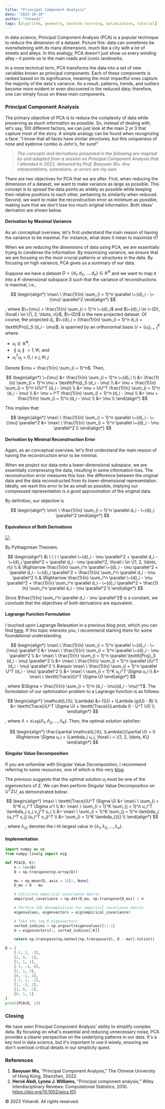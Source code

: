 ```yaml
---
title: "Principal Component Analysis"
date: "2023-10-10"
author: "Yohandi"
tags: [algorithm, geometry, machine-learning, optimization, tutorial]
---
```


In data science, Principal Component Analysis (PCA) is a popular technique to reduce the dimension of a dataset. Picture this: data can sometimes be overwhelming with its many dimensions, much like a city with a lot of streets and alleys. In this analogy, PCA doesn't just show us every winding alley – it points us to the main roads and iconic landmarks.

In a more technical term, PCA transforms the data into a set of new variables known as principal components. Each of these components is ranked based on its significance, meaning the most impactful ones capture the majority of the data's variance. As a result, patterns, trends, and outliers become more evident or even discovered in the reduced data; therefore, one can simply focus on these main components.

### Principal Component Analysis

The primary objective of PCA is to reduce the complexity of data while preserving as much information as possible. So, instead of dealing with, let's say, 100 different factors, we can just look at the main 2 or 3 that capture most of the story. A simple analogy can be found when recognizing a face: "I know that all faces have similar structures, but this uniqueness of nose and eyebrow combo is John's, for sure!"

> _The concepts and derivations presented in the following are inspired by and adapted from a session on Principal Component Analysis that I attended in 2022, delivered by Prof. Baoyuan Wu. Any interpretations, extensions, or errors are my own._

There are two objectives for PCA that we are after. First, when reducing the dimension of a dataset, we want to make variance as large as possible. This concept is to spread the data points as widely as possible while keeping their relative positions to each other, pertaining its similarity when reduced. Second, we want to make the reconstruction error as minimum as possible, making sure that we don't lose too much original information. Both ideas' derivation are shown below.

#### Derivation by Maximal Variance

As an conceptual overview, let's first understand the main reason of having the variance to be maximal. For instance, what does it mean to maximize it?

When we are reducing the dimensions of data using PCA, we are essentially trying to condense the information. By maximizing variance, we ensure that we are focusing on the most crucial patterns or structures in the data. By focusing on high variance, PCA gives us a summary of our data.

Suppose we have a dataset $D = \{d_1, d_2, \ldots, d_n\} \in \mathbb{R}^N$ and we want to map it into a $K$-dimensional subspace $S$ such that the variance of reconstructions is maximal, i.e.,

$$
\begin{align*}
\max\ \ \frac{1}{n} \sum_{i = 1}^n \parallel \~{d}_i - \~{\mu} \parallel^2
\end{align*}
$$

, where $\~{\mu} = \frac{1}{n} \sum_{i = 1}^n \~{d}_i$ and $\~{d}_i \in \~{D}, \forall i \in \{1, 2, \ldots, n\}$, $\~{D}$ is the new projected dataset. Of course, the projected $d_i$, $\~{d}_i = (\frac{1}{n} \sum_{i = 1}^n d_i) + \texttt{Proj}_S (d_i - \mu)$, is spanned by an orthonormal basis $U = \{u_i\}_{i = 1}^K$ where:
- $u_i \in \mathbb{R}^N$,
- $\parallel u_i \parallel = 1, \forall i$, and 
- $u_i^T u_j= 0, i \neq j, \forall i, j$

Denote $\mu = \frac{1}{n} \sum_{i = 1}^n$. Then,

$$
\begin{align*}
\~{\mu} &= \frac{1}{n} \sum_{i = 1}^n \~{d}_i \\
&= \frac{1}{n} \sum_{i = 1}^n \mu + \texttt{Proj}_S (d_i - \mu) \\
&= \mu + \frac{1}{n} \sum_{i = 1}^n U(U^T (d_i - \mu)) \\
&= \mu + UU^T \frac{1}{n} \sum_{i = 1}^n (d_i - \mu) \\
&= \mu + I^T \frac{1}{n} \sum_{i = 1}^n (d_i - \mu) \\
&= \mu + \frac{1}{n} \sum_{i = 1}^n (d_i - \mu) \\
&= \mu \\
\end{align*}
$$

This implies that:

$$
\begin{align*}
\max\ \ \frac{1}{n} \sum_{i = 1}^n \parallel \~{d}_i - \~{\mu} \parallel^2 &= \max\ \ \frac{1}{n} \sum_{i = 1}^n \parallel \~{d}_i - \mu \parallel^2 \\
\end{align*}
$$

#### Derivation by Minimal Reconstruction Error

Again, as an conceptual overview, let's first understand the main reason of having the reconstruction error to be minimal. 

When we project our data onto a lower-dimensional subspace, we are essentially compressing the data, resulting in some information loss. The reconstruction error measures this loss: the difference between the original data and the data reconstructed from its lower-dimensional representation. Ideally, we want this error to be as small as possible, implying our compressed representation is a good approximation of the original data.

By definition, our objective is

$$
\begin{align*}
\min\ \ \frac{1}{n} \sum_{i = 1}^n \parallel d_i - \~{d}_i \parallel^2
\end{align*}
$$

#### Equivalence of Both Derivations

![](/posts/figures/principal-component-analysis/pythagorean.png)

By Pythagorean Theorem,

$$
\begin{align*}
&\ \ \ \ \ \parallel \~{d}_i - \mu \parallel^2 + \parallel d_i - \~{d}_i \parallel^2 = \parallel d_i - \mu \parallel^2, \forall i \in \{1, 2, \ldots, n\} \\
& \Rightarrow \frac{1}{n} \sum_i^n \parallel \~{d}_i - \mu \parallel^2 + \parallel d_i - \~{d}_i \parallel^2 = \frac{1}{n} \sum_i^n \parallel d_i - \mu \parallel^2 \\
& \Rightarrow \frac{1}{n} \sum_i^n \parallel \~{d}_i - \mu \parallel^2 + \frac{1}{n} \sum_i^n \parallel d_i - \~{d}_i \parallel^2 = \frac{1}{n} \sum_i^n \parallel d_i - \mu \parallel^2 \\
\end{align*}
$$

Since $\frac{1}{n} \sum_i^n \parallel d_i - \mu \parallel^2$ is a constant, we conclude that the objectives of both derivations are equivalent.

#### Lagrange Function Formulation

I touched upon Lagrange Relaxation in a previous blog post, which you can find [here](https://www.yohandi.me/blog/lagrange-relaxation/). If this topic interests you, I recommend starting there for some foundational understanding.

$$
\begin{align*}
\max\ \ \frac{1}{n} \sum_{i = 1}^n \parallel \~{d}_i - \~{\mu} \parallel^2
&= \max\ \ \frac{1}{n} \sum_{i = 1}^n \parallel \~{d}_i - \mu \parallel^2 \\
&= \max\ \ \frac{1}{n} \sum_{i = 1}^n \parallel \texttt{Proj}_S (d_i - \mu) \parallel^2 \\
&= \max\ \ \frac{1}{n} \sum_{i = 1}^n \parallel UU^T (d_i - \mu) \parallel^2 \\
&\equiv \max\ \ \frac{1}{n} \sum_{i = 1}^n \parallel U^T (d_i - \mu) \parallel^2 \\
&= \max\ \ \sum_{i = 1}^K u_i^T \Sigma u_i \\
&= \max\ \ \texttt{Trace}(U^T \Sigma U)
\end{align*}
$$

, where $\Sigma = \frac{1}{n} \sum_{i = 1}^n (d_i - \mu)(d_i - \mu)^T$. The formulation of our optimization problem to a Lagrange function is as follows:

$$
\begin{align*}
\mathcal{L}(U, \Lambda) &= f(U) + \Lambda (g(U) - B) \\
&= \texttt{Trace}(U^T \Sigma U) + \texttt{Trace}(\Lambda (I - U^T U)) \\
\end{align*}
$$

, where $\Lambda = \texttt{diag}(\Lambda_1, \Lambda_2, \ldots, \Lambda_K)$. Then, the optimal solution satisfies:

$$
\begin{align*}
\frac{\partial \mathcal{L}(U, \Lambda)}{\partial U} = 0 \Rightarrow \Sigma u_i = \Lambda_i u_i, \forall i = \{1, 2, \ldots, K\}
\end{align*}
$$

#### Singular Value Decomposition

If you are unfamiliar with Singular Value Decomposition, I recommend referring to some resources, one of which is this very [blog](https://gregorygundersen.com/blog/2018/12/10/svd/).

The previous suggests that the optimal solution $u_i$ must be one of the eigenvectors of $\Sigma$. We can then perform Singular Value Decomposition on $U^T \Sigma U$, as demonstrated below:

$$
\begin{align*}
\max\ \ \texttt{Trace}(U^T \Sigma U) &= \max\ \ \sum_{i = 1}^K u_i^T \Sigma u^i \\
&= \max\ \ \sum_{i = 1}^K \sum_{j = 1}^n u_i^T \lambda_j v_j v_j^T u_i \\
&= \max\ \ \sum_{i = 1}^K \sum_{j = 1}^n \lambda_j (u_i^T v_j) (u_i^T v_j)^T \\
&= \sum_{i = 1}^K \lambda_{(i)} \\
\end{align*}
$$

, where $\lambda_{(i)}$ denotes the $i$-th largest value in $\{\lambda_1, \lambda_2, \ldots, \lambda_n\}$.

#### Implementation

```py
import numpy as np
from numpy.linalg import eig

def PCA(D, K):
    n = len(D)
    D = np.transpose(np.array(D))

    mu = np.mean(D, axis = 1)[:, None]
    D_mu = D - mu

    # Calculate empirical covariance matrix
    empirical_covariance = np.dot(D_mu, np.transpose(D_mu)) / n

    # Perform SVD decomposition for empirical covariance matrix
    eigenvalues, eigenvectors = eig(empirical_covariance)

    # Take the top K eigenvectors
    sorted_indices = np.argsort(eigenvalues)[::-1]
    U = eigenvectors[:, sorted_indices[:K]]

    return np.transpose(np.matmul(np.transpose(U), D - mu)).tolist()

D = [
    [-1, 2, -3],
    [2, 0, -1],
    [1, 1, 1],
    [-1, -2, 0],
    [2, 1, 3],
    [0, -1, 2],
    [-2, 1, -1],
    [1, -2, 2],
    [3, 0, -2],
    [0, 1, 1]
]
print(PCA(D, 1))
```

### Closing

We have seen Principal Component Analysis' ability to simplify complex data. By focusing on what's essential and reducing unnecessary noise, PCA provides a clearer perspective on the underlying patterns in our data. It's a key tool in data science, but it's important to use it wisely, ensuring we don't overlook critical details in our simplicity quest.

### References

1. **Baoyuan Wu**, "Principal Component Analysis," The Chinese University of Hong Kong, Shenzhen, 2022.
2. **Hervé Abdi, Lynne J. Williams**, "Principal component analysis," Wiley Interdisciplinary Reviews: Computational Statistics, 2010. https://doi.org/10.1002/wics.101.

&copy; 2023 Yohandi. All rights reserved.
